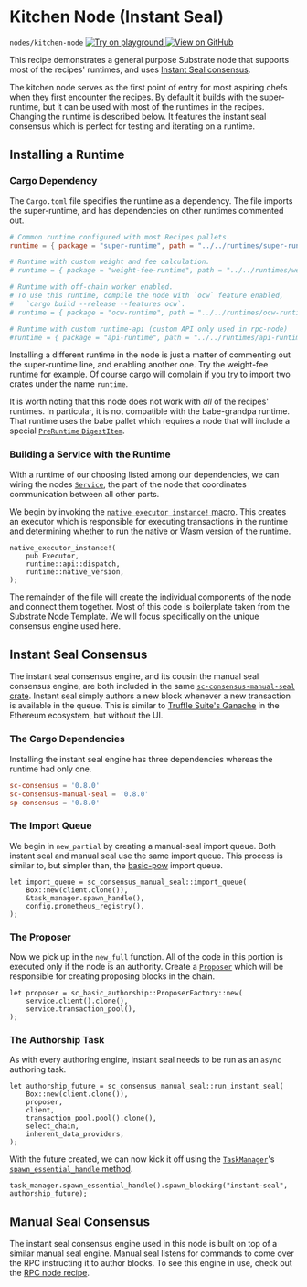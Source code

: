 # Kitchen Node (Instant Seal)

`nodes/kitchen-node`
<a target="_blank" href="https://playground.substrate.dev/?deploy=recipes&files=%2Fhome%2Fsubstrate%2Fworkspace%2Fnodes%2Fkitchen-node%2Fsrc%2Fservice.rs">
	<img src="https://img.shields.io/badge/Playground-Try%20it!-brightgreen?logo=Parity%20Substrate" alt ="Try on playground"/>
</a>
<a target="_blank" href="https://github.com/substrate-developer-hub/recipes/tree/master/nodes/kitchen-node/src/service.rs">
	<img src="https://img.shields.io/badge/Github-View%20Code-brightgreen?logo=github" alt ="View on GitHub"/>
</a>


This recipe demonstrates a general purpose Substrate node that supports most of the recipes'
runtimes, and uses
[Instant Seal consensus](https://substrate.dev/rustdocs/v2.0.0/sc_consensus_manual_seal/index.html).

The kitchen node serves as the first point of entry for most aspiring chefs when they first
encounter the recipes. By default it builds with the super-runtime, but it can be used with most of
the runtimes in the recipes. Changing the runtime is described below. It features the instant seal
consensus which is perfect for testing and iterating on a runtime.

## Installing a Runtime

### Cargo Dependency

The `Cargo.toml` file specifies the runtime as a dependency. The file imports the super-runtime, and
has dependencies on other runtimes commented out.

```toml
# Common runtime configured with most Recipes pallets.
runtime = { package = "super-runtime", path = "../../runtimes/super-runtime" }

# Runtime with custom weight and fee calculation.
# runtime = { package = "weight-fee-runtime", path = "../../runtimes/weight-fee-runtime"}

# Runtime with off-chain worker enabled.
# To use this runtime, compile the node with `ocw` feature enabled,
#   `cargo build --release --features ocw`.
# runtime = { package = "ocw-runtime", path = "../../runtimes/ocw-runtime" }

# Runtime with custom runtime-api (custom API only used in rpc-node)
#runtime = { package = "api-runtime", path = "../../runtimes/api-runtime" }
```

Installing a different runtime in the node is just a matter of commenting out the super-runtime
line, and enabling another one. Try the weight-fee runtime for example. Of course cargo will
complain if you try to import two crates under the name `runtime`.

It is worth noting that this node does not work with _all_ of the recipes' runtimes. In particular,
it is not compatible with the babe-grandpa runtime. That runtime uses the babe pallet which requires
a node that will include a special
[`PreRuntime` `DigestItem`](https://substrate.dev/rustdocs/v2.0.0/sp_runtime/enum.DigestItem.html#variant.PreRuntime).

### Building a Service with the Runtime

With a runtime of our choosing listed among our dependencies, we can wiring the nodes [`Service`](https://substrate.dev/rustdocs/v2.0.0/sc_service/index.html), the part of the node that coordinates communication between all other parts.

We begin by invoking the
[`native_executor_instance!` macro](https://substrate.dev/rustdocs/v2.0.0/sc_executor/macro.native_executor_instance.html).
This creates an executor which is responsible for executing transactions in the runtime and
determining whether to run the native or Wasm version of the runtime.

```rust_ignore
native_executor_instance!(
	pub Executor,
	runtime::api::dispatch,
	runtime::native_version,
);
```

The remainder of the file will create the individual components of the node and connect them together. Most of this code is boilerplate taken from the Substrate Node Template. We will focus specifically on the unique consensus engine used here.

## Instant Seal Consensus

The instant seal consensus engine, and its cousin the manual seal consensus engine, are both
included in the same
[`sc-consensus-manual-seal` crate](https://substrate.dev/rustdocs/v2.0.0/sc_consensus_manual_seal/index.html). Instant seal
simply authors a new block whenever a new transaction is available in the queue. This is similar to
[Truffle Suite's Ganache](https://www.trufflesuite.com/ganache) in the Ethereum ecosystem, but
without the UI.

### The Cargo Dependencies

Installing the instant seal engine has three dependencies whereas the runtime had only one.

```toml
sc-consensus = '0.8.0'
sc-consensus-manual-seal = '0.8.0'
sp-consensus = '0.8.0'
```

### The Import Queue

We begin in `new_partial` by creating a manual-seal import queue. Both instant seal and manual seal use the same import queue. This process is similar to, but simpler than, the
[basic-pow](./basic-pow.md) import queue.

```rust, ignore
let import_queue = sc_consensus_manual_seal::import_queue(
	Box::new(client.clone()),
	&task_manager.spawn_handle(),
	config.prometheus_registry(),
);
```

### The Proposer

Now we pick up in the `new_full` function. All of the code in this portion is executed only if the node is an authority. Create a
[`Proposer`](https://substrate.dev/rustdocs/v2.0.0/sc_basic_authorship/struct.Proposer.html) which will be
responsible for creating proposing blocks in the chain.

```rust, ignore
let proposer = sc_basic_authorship::ProposerFactory::new(
	service.client().clone(),
	service.transaction_pool(),
);
```

### The Authorship Task

As with every authoring engine, instant seal needs to be run as an `async` authoring task.

```rust, ignore
let authorship_future = sc_consensus_manual_seal::run_instant_seal(
	Box::new(client.clone()),
	proposer,
	client,
	transaction_pool.pool().clone(),
	select_chain,
	inherent_data_providers,
);
```

With the future created, we can now kick it off using the [`TaskManager`](https://substrate.dev/rustdocs/v2.0.0/sc_service/struct.TaskManager.html)'s
[`spawn_essential_handle` method](https://substrate.dev/rustdocs/v2.0.0/sc_service/struct.TaskManager.html#method.spawn_essential_handle).

```rust, ignore
task_manager.spawn_essential_handle().spawn_blocking("instant-seal", authorship_future);
```

## Manual Seal Consensus

The instant seal consensus engine used in this node is built on top of a similar manual seal engine. Manual seal listens for commands to come over the RPC instructing it to author blocks. To see this engine in use, check out the [RPC node recipe](./custom-rpc.md).
